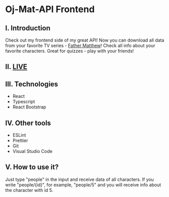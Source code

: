# Oj-Mat-API Frontend

## I. Introduction

Check out my frontend side of my great API! Now you can download all data from your favorite TV series - [Father Matthew](https://en.wikipedia.org/wiki/Ojciec_Mateusz)! Check all info about your favorite characters. Great for quizzes - play with your friends!

## II. [LIVE](https://stunning-truffle-982664.netlify.app/)

## III. Technologies
- React
- Typescript
- React Bootstrap

## IV. Other tools
- ESLint
- Prettier
- Git
- Visual Studio Code

## V. How to use it?

Just type "people" in the input and receive data of all characters. If you write "people/{id}", for example, "people/5" and you will receive info about the character with id 5.
